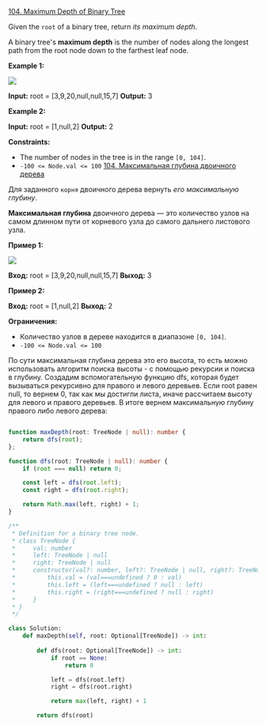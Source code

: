 [104. Maximum Depth of Binary Tree](https://leetcode.com/problems/maximum-depth-of-binary-tree/)

Given the `root` of a binary tree, return _its maximum depth_.

A binary tree's **maximum depth** is the number of nodes along the longest path from the root node down to the farthest leaf node.

**Example 1:**

![](https://assets.leetcode.com/uploads/2020/11/26/tmp-tree.jpg)

**Input:** root = [3,9,20,null,null,15,7]
**Output:** 3

**Example 2:**

**Input:** root = [1,null,2]
**Output:** 2

**Constraints:**

- The number of nodes in the tree is in the range `[0, 104]`.
- `-100 <= Node.val <= 100`
[104. Максимальная глубина двоичного дерева](https://leetcode.com/problems/maximum-depth-of-binary-tree/)

Для заданного `корня` двоичного дерева вернуть _его максимальную глубину_.

**Максимальная глубина** двоичного дерева — это количество узлов на самом длинном пути от корневого узла до самого дальнего листового узла.

**Пример 1:**

![](https://assets.leetcode.com/uploads/2020/11/26/tmp-tree.jpg)

**Вход:** root = [3,9,20,null,null,15,7]
**Выход:** 3

**Пример 2:**

**Вход:** root = [1,null,2]
**Выход:** 2

**Ограничения:**

- Количество узлов в дереве находится в диапазоне `[0, 104]`.
- `-100 <= Node.val <= 100`

По сути максимальная глубина дерева это его высота, то есть можно использовать алгоритм поиска высоты - с помощью рекурсии и поиска в глубину. Создадим вспомогательную функцию dfs, которая будет вызываться рекурсивно для правого и левого деревьев. Если root равен null, то вернем 0, так как мы достигли листа, иначе рассчитаем высоту для левого и правого деревьев. В итоге вернем максимальную глубину правого либо левого дерева:

```typescript

function maxDepth(root: TreeNode | null): number {
    return dfs(root);
};

function dfs(root: TreeNode | null): number {
    if (root === null) return 0;

    const left = dfs(root.left);
    const right = dfs(root.right);

    return Math.max(left, right) + 1;
}

/**
 * Definition for a binary tree node.
 * class TreeNode {
 *     val: number
 *     left: TreeNode | null
 *     right: TreeNode | null
 *     constructor(val?: number, left?: TreeNode | null, right?: TreeNode | null) {
 *         this.val = (val===undefined ? 0 : val)
 *         this.left = (left===undefined ? null : left)
 *         this.right = (right===undefined ? null : right)
 *     }
 * }
 */
```

```python
class Solution:
    def maxDepth(self, root: Optional[TreeNode]) -> int:
        
        def dfs(root: Optional[TreeNode]) -> int:
            if root == None:
                return 0

            left = dfs(root.left)
            right = dfs(root.right)

            return max(left, right) + 1

        return dfs(root)
```

